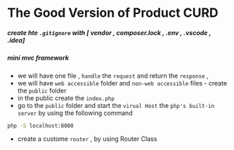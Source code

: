 # The Good Version of Product CURD

##### create hte `.gitignore` with [ vendor , composer.lock , .env , .vscode , .idea]

#####  mini mvc framework 
- we will have one file , `handle` the `request` and return the `response` , 
- we will have `web accessible` folder and `non-web accessible` files - create the `public` folder
- in the public create the `index.php`
- go to the `public` folder and start the `virual Host` the `php's built-in server` by using the following command 
```bash
php -S localhost:8080
``` 
- create a custome `router` , by using Router Class  